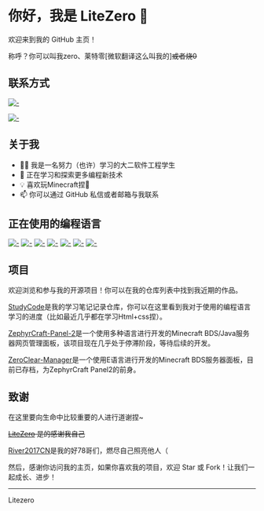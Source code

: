 # 你好，我是 LiteZero 👋

欢迎来到我的 GitHub 主页！

称呼？你可以叫我zero、莱特零[微软翻译这么叫我的]~~或者烧0~~

## 联系方式
[![-](https://img.shields.io/badge/Email:LiteZero261@outlook.com-005FF9?style=flat-square&logo=maildotru&logoColor=white)]()

[![-](https://img.shields.io/badge/QQ:2166242466-1EBAFC?style=flat-square&logo=QQ&logoColor=white)]()

## 关于我

- 🧑‍💻 我是一名努力（也许）学习的大二软件工程学生
- 🌱 正在学习和探索更多编程新技术
- 💡 喜欢玩Minecraft捏🥰
- 📫 你可以通过 GitHub 私信或者邮箱与我联系

## 正在使用的编程语言

[![-](https://img.shields.io/badge/html5-E66023?style=flat-square&logo=html5&logoColor=white)]()
[![-](https://img.shields.io/badge/css-663399?style=flat-square&logo=css&logoColor=white)]()
[![-](https://img.shields.io/badge/JavaScript-F7DF1E?style=flat-square&logo=javascript&logoColor=black)]()
[![-](https://img.shields.io/badge/C-A8B9CC?style=flat-square&logo=C&logoColor=white)]()
[![-](https://img.shields.io/badge/C++-00599C?style=flat-square&logo=cplusplus&logoColor=white)]()
[![-](https://img.shields.io/badge/Java-FFFFFF?style=flat-square&logo=Java&logoColor=orange)]() 
[![-](https://img.shields.io/badge/Golang-00ADD8?style=flat-square&logo=go&logoColor=white)]() 

## 项目

欢迎浏览和参与我的开源项目！你可以在我的仓库列表中找到我近期的作品。

[StudyCode](https://github.com/Litezero/Study_Code)是我的学习笔记记录仓库，你可以在这里看到我对于使用的编程语言学习的进度（比如最近几乎都在学习Html+css捏）。

[ZephyrCraft-Panel-2](https://github.com/ZCP2-Dev/ZephyrCraft-Panel-2)是一个使用多种语言进行开发的Minecraft BDS/Java服务器网页管理面板，该项目现在几乎处于停滞阶段，等待后续的开发。

[ZeroClear-Manager](https://github.com/Litezero/ZeroClear-Manager)是一个使用E语言进行开发的Minecraft BDS服务器面板，目前已存档，为ZephyrCraft Panel2的前身。

## 致谢

在这里要向生命中比较重要的人进行道谢捏~

~~[LiteZero](https://github.com/litezero) 是的感谢我自己~~

[River2017CN](https://github.com/River2017CN)是我的好78哥们，燃尽自己照亮他人（

然后，感谢你访问我的主页，如果你喜欢我的项目，欢迎 Star 或 Fork！让我们一起成长、进步！

---
Litezero
